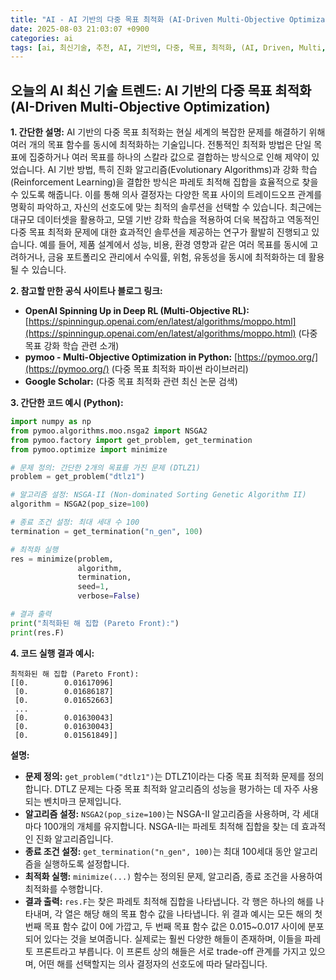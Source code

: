 ```yaml
---
title: "AI - AI 기반의 다중 목표 최적화 (AI-Driven Multi-Objective Optimization)"
date: 2025-08-03 21:03:07 +0900
categories: ai
tags: [ai, 최신기술, 추천, AI, 기반의, 다중, 목표, 최적화, (AI, Driven, Multi, Objective, Optimization)]
---
```


## 오늘의 AI 최신 기술 트렌드: **AI 기반의 다중 목표 최적화 (AI-Driven Multi-Objective Optimization)**

**1. 간단한 설명:**
AI 기반의 다중 목표 최적화는 현실 세계의 복잡한 문제를 해결하기 위해 여러 개의 목표 함수를 동시에 최적화하는 기술입니다. 전통적인 최적화 방법은 단일 목표에 집중하거나 여러 목표를 하나의 스칼라 값으로 결합하는 방식으로 인해 제약이 있었습니다. AI 기반 방법, 특히 진화 알고리즘(Evolutionary Algorithms)과 강화 학습(Reinforcement Learning)을 결합한 방식은 파레토 최적해 집합을 효율적으로 찾을 수 있도록 해줍니다. 이를 통해 의사 결정자는 다양한 목표 사이의 트레이드오프 관계를 명확히 파악하고, 자신의 선호도에 맞는 최적의 솔루션을 선택할 수 있습니다. 최근에는 대규모 데이터셋을 활용하고, 모델 기반 강화 학습을 적용하여 더욱 복잡하고 역동적인 다중 목표 최적화 문제에 대한 효과적인 솔루션을 제공하는 연구가 활발히 진행되고 있습니다.  예를 들어, 제품 설계에서 성능, 비용, 환경 영향과 같은 여러 목표를 동시에 고려하거나, 금융 포트폴리오 관리에서 수익률, 위험, 유동성을 동시에 최적화하는 데 활용될 수 있습니다.

**2. 참고할 만한 공식 사이트나 블로그 링크:**

*   **OpenAI Spinning Up in Deep RL (Multi-Objective RL):** [https://spinningup.openai.com/en/latest/algorithms/moppo.html](https://spinningup.openai.com/en/latest/algorithms/moppo.html) (다중 목표 강화 학습 관련 소개)
*   **pymoo - Multi-Objective Optimization in Python:** [https://pymoo.org/](https://pymoo.org/) (다중 목표 최적화 파이썬 라이브러리)
*   **Google Scholar:** (다중 목표 최적화 관련 최신 논문 검색)

**3. 간단한 코드 예시 (Python):**

```python
import numpy as np
from pymoo.algorithms.moo.nsga2 import NSGA2
from pymoo.factory import get_problem, get_termination
from pymoo.optimize import minimize

# 문제 정의: 간단한 2개의 목표를 가진 문제 (DTLZ1)
problem = get_problem("dtlz1")

# 알고리즘 설정: NSGA-II (Non-dominated Sorting Genetic Algorithm II)
algorithm = NSGA2(pop_size=100)

# 종료 조건 설정: 최대 세대 수 100
termination = get_termination("n_gen", 100)

# 최적화 실행
res = minimize(problem,
               algorithm,
               termination,
               seed=1,
               verbose=False)

# 결과 출력
print("최적화된 해 집합 (Pareto Front):")
print(res.F)
```

**4. 코드 실행 결과 예시:**

```
최적화된 해 집합 (Pareto Front):
[[0.        0.01617096]
 [0.        0.01686187]
 [0.        0.01652663]
 ...
 [0.        0.01630043]
 [0.        0.01630043]
 [0.        0.01561849]]
```

**설명:**

*   **문제 정의:** `get_problem("dtlz1")`는 DTLZ1이라는 다중 목표 최적화 문제를 정의합니다. DTLZ 문제는 다중 목표 최적화 알고리즘의 성능을 평가하는 데 자주 사용되는 벤치마크 문제입니다.
*   **알고리즘 설정:** `NSGA2(pop_size=100)`는 NSGA-II 알고리즘을 사용하며, 각 세대마다 100개의 개체를 유지합니다. NSGA-II는 파레토 최적해 집합을 찾는 데 효과적인 진화 알고리즘입니다.
*   **종료 조건 설정:** `get_termination("n_gen", 100)`는 최대 100세대 동안 알고리즘을 실행하도록 설정합니다.
*   **최적화 실행:** `minimize(...)` 함수는 정의된 문제, 알고리즘, 종료 조건을 사용하여 최적화를 수행합니다.
*   **결과 출력:** `res.F`는 찾은 파레토 최적해 집합을 나타냅니다. 각 행은 하나의 해를 나타내며, 각 열은 해당 해의 목표 함수 값을 나타냅니다.  위 결과 예시는 모든 해의 첫 번째 목표 함수 값이 0에 가깝고, 두 번째 목표 함수 값은 0.015~0.017 사이에 분포되어 있다는 것을 보여줍니다. 실제로는 훨씬 다양한 해들이 존재하며, 이들을 파레토 프론트라고 부릅니다. 이 프론트 상의 해들은 서로 trade-off 관계를 가지고 있으며, 어떤 해를 선택할지는 의사 결정자의 선호도에 따라 달라집니다.

